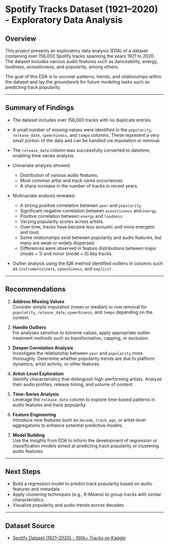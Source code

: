 # Spotify Tracks Dataset (1921–2020) - Exploratory Data Analysis

## Overview

This project presents an exploratory data analysis (EDA) of a dataset containing over 156,000 Spotify tracks spanning the years 1921 to 2020. The dataset includes various audio features such as danceability, energy, loudness, acousticness, and popularity, among others.

The goal of this EDA is to uncover patterns, trends, and relationships within the dataset and lay the groundwork for future modeling tasks such as predicting track popularity.

---

## Summary of Findings

- The dataset includes over 156,000 tracks with no duplicate entries.
- A small number of missing values were identified in the `popularity`, `release_date`, `speechiness`, and `tempo` columns. These represent a very small portion of the data and can be handled via imputation or removal.
- The `release_date` column was successfully converted to datetime, enabling time-series analysis.
- Univariate analysis showed:
  - Distribution of various audio features.
  - Most common artist and track name occurrences.
  - A sharp increase in the number of tracks in recent years.

- Multivariate analysis revealed:
  - A strong positive correlation between `year` and `popularity`.
  - Significant negative correlation between `acousticness` and `energy`.
  - Positive correlation between `energy` and `loudness`.
  - Varying popularity scores across artists.
  - Over time, tracks have become less acoustic and more energetic and loud.
  - Some relationships exist between popularity and audio features, but many are weak or widely dispersed.
  - Differences were observed in feature distributions between major (mode = 1) and minor (mode = 0) key tracks.

- Outlier analysis using the IQR method identified outliers in columns such as `instrumentalness`, `speechiness`, and `explicit`.

---

## Recommendations

1. **Address Missing Values**  
   Consider simple imputation (mean or median) or row removal for `popularity`, `release_date`, `speechiness`, and `tempo` depending on the context.

2. **Handle Outliers**  
   For analyses sensitive to extreme values, apply appropriate outlier treatment methods such as transformation, capping, or exclusion.

3. **Deeper Correlation Analysis**  
   Investigate the relationship between `year` and `popularity` more thoroughly. Determine whether popularity trends are due to platform dynamics, artist activity, or other features.

4. **Artist-Level Exploration**  
   Identify characteristics that distinguish high-performing artists. Analyze their audio profiles, release timing, and volume of content.

5. **Time-Series Analysis**  
   Leverage the `release_date` column to explore time-based patterns in audio features and track popularity.

6. **Feature Engineering**  
   Introduce new features such as `decade`, `track_age`, or artist-level aggregations to enhance potential predictive models.

7. **Model Building**  
   Use the insights from EDA to inform the development of regression or classification models aimed at predicting track popularity or clustering audio features.

---

## Next Steps

- Build a regression model to predict track popularity based on audio features and metadata.
- Apply clustering techniques (e.g., K-Means) to group tracks with similar characteristics.
- Visualize popularity and audio trends across decades.

---

## Dataset Source

- [Spotify Dataset (1921–2020) - 160k+ Tracks on Kaggle](https://www.kaggle.com/datasets/yamaerenay/spotify-dataset-1921-2020-160k-tracks)

